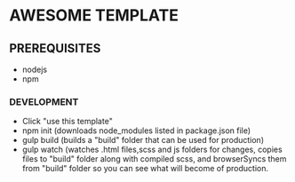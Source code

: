 # AWESOME TEMPLATE
## PREREQUISITES
* nodejs
* npm
### DEVELOPMENT
* Click "use this template" 
* npm init (downloads node_modules listed in package.json file)
* gulp build (builds a "build" folder that can be used for production)
* gulp watch (watches .html files,scss and js folders for changes, copies files to "build" folder along with compiled scss, and browserSyncs them from "build" folder so you can see what will become of production. 
